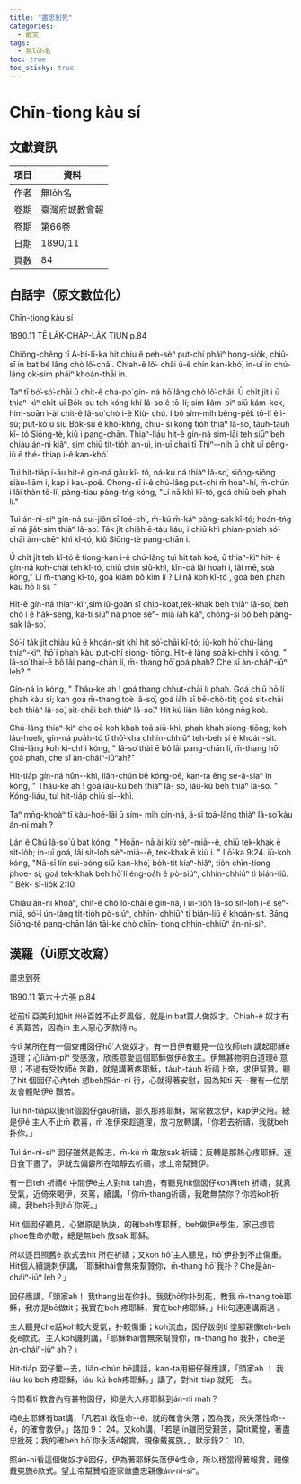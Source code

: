 ```yaml
---
title: "盡忠到死"
categories:
  - 散文
tags:
  - 無lo̍h名
toc: true
toc_sticky: true
---
```


# Chīn-tiong kàu sí

## 文獻資訊

| 項目 | 資料 |
|---|---|
| 作者 | 無lo̍h名 |
| 卷期 | 臺灣府城教會報 |
| 卷期 | 第66卷 |
| 日期 | 1890/11 |
| 頁數 | 84 |

## 白話字（原文數位化）

Chīn-tiong kàu sí

1890.11 TĒ LA̍K-CHA̍P-LA̍K TIUN p.84

Chiông-chêng tī A-bí-lī-ka hit chiu ê peh-sèⁿ put-chí pháiⁿ hong-sio̍k, chiū-sī in bat bé lâng chò lô͘-châi. Chiah-ê lô͘- châi ū-ê chin kan-khó͘, in-uī in chú-lâng ok-sim pháiⁿ khoán-thāi in.

Taⁿ tī bó͘-só͘-chāi ū chi̍t-ê cha-po͘ gín- ná hō͘ lâng chò lô͘-châi. Ū chi̍t ji̍t i ū thiaⁿ-kìⁿ chi̍t-uī Bo̍k-su teh kóng khí Iâ-so͘ ê tō-lí; sim liâm-piⁿ siū kám-kek, him-soān ì-ài chit-ê Iâ-so͘ chò i-ê Kiù- chú. I bô sím-mi̍h bêng-pe̍k tō-lí ê ì-sù; put-kò ū siū Bo̍k-su ê khó͘-khǹg, chiū- sī kóng tio̍h thiàⁿ Iâ-so͘, ta̍uh-ta̍uh kî- tó Siōng-tè, kiû i pang-chān. Thiaⁿ-liáu hit-ê gín-ná sim-lāi teh siūⁿ beh chiàu án-ni kiâⁿ, sim chiū tit-tio̍h an-uì, in-uī chai tī Thiⁿ--ni̍h ū chi̍t uī pêng-iú ē thé- thiap i-ê kan-khó͘.

Tuì hit-tia̍p í-āu hit-ê gín-ná gâu kî- tó, ná-kú ná thiàⁿ Iâ-so͘, siông-siông siàu-liām i, kap i kau-poê. Chóng-sī i-ê chú-lâng put-chí m̄ hoaⁿ-hí, m̄-chún i lâi thàn tō-lí, pàng-tiau pàng-tńg kóng, "Lí nā khì kî-tó, goá chiū beh phah lí."

Tuì án-ni-siⁿ gín-ná sui-jiân sī loé-chì, m̄-kú m̄-káⁿ pàng-sak kî-tó; hoán-tńg sī ná jia̍t-sim thiàⁿ Iâ-so͘. Ta̍k ji̍t chia̍h ē-tàu liáu, i chiū khì phian-phiah só͘- chāi àm-chēⁿ khì kî-tó, kiû Siōng-tè pang-chān i.

Ū chi̍t ji̍t teh kî-tó ê tiong-kan i-ê chú-lâng tuì hit tah koè, ū thiaⁿ-kìⁿ hit- ê gín-ná koh-chài teh kî-tó, chiū chin siū-khì, kīn-oá lâi hoah i, lâi mē, soà kóng," Lí m̄-thang kî-tó, goá kiám bô kìm lí ? Lí nā koh kî-tó , goá beh phah kàu hō͘ lí sí. "

Hit-ê gín-ná thiaⁿ-kìⁿ,sim iû-goân sī chip-koat,tek-khak beh thiàⁿ Iâ-so͘, beh chò i ê ha̍k-seng, ka-tī siūⁿ nā phoe sèⁿ- miā ia̍h káⁿ, chóng-sī bô beh pàng-sak Iâ-so͘.

Só͘-í ta̍k ji̍t chiàu kū ê khoán-sit khì hit só͘-chāi kî-tó; iū-koh hō͘ chú-lâng thiaⁿ-kìⁿ, hō͘ i phah kàu put-chí siong- tiōng. Hit-ê lâng soà ki-chhì i kóng, " Iâ-so͘ thài-ē bô lâi pang-chān lí, m̄- thang hō͘ goá phah? Che sī àn-cháiⁿ-iūⁿ leh? "

Gín-ná ìn kóng, " Thâu-ke ah ! goá thang chhut-chāi lí phah. Goá chiū hō͘ lí phah kàu sí; kah goá m̄-thang toè Iâ-so͘, goá ia̍h sī bē-chò-tit; goá si̍t-chāi beh thiàⁿ Iâ-so͘, si̍t-chāi beh thiàⁿ Iâ-so͘." Hit kù liân-liân kóng nn̄g koè.

Chú-lâng thiaⁿ-kìⁿ che oē koh khah toā siū-khì, phah khah siong-tiōng; koh lâu-hoeh, gín-ná poa̍h-tó tī thô͘-kha chhin-chhiūⁿ teh-beh sí ê khoán-sit. Chú-lâng koh ki-chhì kóng, " Iâ-so͘ thài ē bô lâi pang-chān lí, m̄-thang hō͘ goá phah, che sī àn-cháiⁿ-iūⁿah?"

Hit-tia̍p gín-ná hūn--khì, liân-chún bē kóng-oē, kan-ta ēng sè-á-siaⁿ ìn kóng, " Thâu-ke ah ! goá iáu-kú beh thiàⁿ Iâ- so͘, iáu-kú beh thiàⁿ Iâ-so͘. " Kóng-liáu, tuì hit-tia̍p chiū sí--khì.

Taⁿ mn̄g-khoàⁿ tī kàu-hoē-lāi ū sím- mi̍h gín-ná, á-sī toā-lâng thiàⁿ Iâ-so͘ kàu án-ni mah ?

Lán ê Chú Iâ-so͘ ū bat kóng, " Hoān- nā ài kiù sèⁿ-miā--ê, chiū tek-khak ē sit-lo̍h; in-uī goá, lâi sit-lo̍h sèⁿ-miā--ê, tek-khak ē kiù i. " Lō͘-ka 9:24. iū-koh kóng, "Nā-sī lín sui-bóng siū kan-khó͘, bo̍h-tit kiaⁿ-hiâⁿ, tio̍h chīn-tiong phoe- sí; goá tek-khak beh hō͘ lí éng-oa̍h ê pò-siúⁿ, chhin-chhiūⁿ tì bián-liû. " Be̍k- sī-lio̍k 2:10

Chiàu án-ni khoàⁿ, chit-ê chò lô͘-châi ê gín-ná, i uī-tio̍h Iâ-so͘ sit-lo̍h i-ê sèⁿ- miā, só͘-í ún-tàng tit-tio̍h pò-siúⁿ, chhin- chhiūⁿ tì bián-liû ê khoán-sit. Bāng Siōng-tè pang-chān lán tāi-ke chò chīn- tiong chhin-chhiūⁿ án-ni-siⁿ.

## 漢羅（Ùi原文改寫）

盡忠到死

1890.11 第六十六張 p.84

從前tī 亞美利加hit 州ê百姓不止歹風俗，就是in bat買人做奴才。Chiah-ê 奴才有ê 真艱苦，因為in 主人惡心歹款待in。

今tī 某所在有一個查甫囡仔hō͘ 人做奴才。有一日伊有聽見一位牧師teh 講起耶穌ê 道理；心liâm-piⁿ 受感激，欣羨意愛這個耶穌做伊ê救主。伊無甚物明白道理ê 意思；不過有受牧師ê 苦勸，就是講著疼耶穌，ta̍uh-ta̍uh 祈禱上帝，求伊幫贊。聽了hit 個囡仔心內teh 想beh照án-ni 行，心就得著安慰，因為知tī 天--裡有一位朋友會體貼伊ê 艱苦。

Tuì hit-tia̍p以後hit個囡仔gâu祈禱，那久那疼耶穌，常常數念伊，kap伊交陪。總是伊ê 主人不止m̄ 歡喜，m̄ 准伊來趁道理，放刁放轉講，「你若去祈禱，我就beh扑你。」

Tuì án-ni-siⁿ 囡仔雖然是餒志，m̄-kú m̄ 敢放sak 祈禱；反轉是那熱心疼耶穌。逐日食下晝了，伊就去偏僻所在暗靜去祈禱，求上帝幫贊伊。

有一日teh 祈禱ê 中間伊ê主人對hit tah過，有聽見hit個囡仔koh再teh 祈禱，就真受氣，近倚來喝伊，來罵，續講，「你m̄-thang祈禱，我敢無禁你？你若koh祈禱，我beh扑到hō͘ 你死。」

Hit 個囡仔聽見，心猶原是執訣，的確beh疼耶穌，beh做伊ê學生，家己想若phoe性命亦敢，總是無beh 放sak 耶穌。

所以逐日照舊ê 款式去hit 所在祈禱；又koh hō͘ 主人聽見，hō͘ 伊扑到不止傷重。Hit個人續譏刺伊講，「耶穌thài會無來幫贊你，m̄-thang hō͘ 我扑？Che是àn-cháiⁿ-iūⁿ leh？」

囡仔應講，「頭家ah！ 我thang出在你扑。我就hō͘你扑到死，教我 m̄-thang toè耶穌，我亦是bē做tit；我實在beh 疼耶穌，實在beh疼耶穌。」Hit句連連講兩過 。

主人聽見che話koh較大受氣，扑較傷重；koh流血，囡仔跋倒tī 塗腳親像teh-beh死ê款式。主人koh譏刺講，「耶穌thài會無來幫贊你，m̄-thang hō͘ 我扑，che是àn-cháiⁿ-iūⁿ ah？」

Hit-tia̍p 囡仔暈--去，liân-chún bē講話，kan-ta用細仔聲應講，「頭家ah ！ 我iáu-kú beh 疼耶穌，iáu-kú beh疼耶穌。」講了，對hit-tia̍p 就死--去。

今問看tī 教會內有甚物囡仔，抑是大人疼耶穌到án-ni mah？

咱ê主耶穌有bat講，「凡若ài 救性命--ê，就的確會失落；因為我，來失落性命--ê，的確會救伊。」路加 9： 24。又koh講，「若是lín雖罔受艱苦，莫tit驚惶，著盡忠批死；我的確beh hō͘ 你永活ê報賞，親像戴冕旒。」默示錄2： 10。

照án-ni看這個做奴才ê囡仔，伊為著耶穌失落伊ê性命，所以穩當得著報賞，親像戴冕旒ê款式。望上帝幫贊咱逐家做盡忠親像án-ni-siⁿ。
